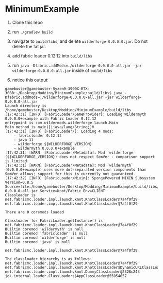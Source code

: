 # MinimumExample

1. Clone this repo
2. run `./gradlew build`
3. navigate to `build/libs`, and delete `wilderforge-0.0.0.0.jar`. Do not delete the fat jar.
4. add fabric loader 0.12.12 into `build/libs`
5. run `java -Dfabric.addMods=./wilderforge-0.0.0.0-all.jar -jar wilderforge-0.0.0.0-all.jar` inside of `build/libs`

6. notice this output:

```
gamebuster@gamebuster-Ryzen9-3900X-RTX-3080:~/Desktop/Modding/MinimumExample/build/libs$ java -Dfabric.addMods=./wilderforge-0.0.0.0-all.jar -jar wilderforge-0.0.0.0-all.jar
Launch directory is /home/gamebuster/Desktop/Modding/MinimumExample/build/libs
[17:42:31] [INFO] [FabricLoader/GameProvider]: Loading Wildermyth 0.0.0.0+example with Fabric Loader 0.12.12
entrypoint is com.wildermods.wilderforge.launch.Main
Main method is main([Ljava/lang/String;)V
[17:42:31] [INFO] [FabricLoader/]: Loading 4 mods:
	- fabricloader 0.12.12
	- java 11
	- wilderforge ${WILDERFORGE_VERSION}
	- wildermyth 0.0.0.0+example
[17:42:31] [WARN] [FabricLoader/Metadata]: Mod `wilderforge` (${WILDERFORGE_VERSION}) does not respect SemVer - comparison support is limited.
[17:42:31] [WARN] [FabricLoader/Metadata]: Mod `wildermyth` (0.0.0.0+example) uses more dot-separated version components than SemVer allows; support for this is currently not guaranteed.
[17:42:32] [INFO] [FabricLoader/Mixin]: SpongePowered MIXIN Subsystem Version=0.8.5 Source=file:/home/gamebuster/Desktop/Modding/MinimumExample/build/libs/wilderforge-0.0.0.0-all.jar Service=Knot/Fabric Env=CLIENT
Classloader is net.fabricmc.loader.impl.launch.knot.KnotClassLoader@7a4f0f29
net.fabricmc.loader.impl.launch.knot.KnotClassLoader@7a4f0f29

There are 0 coremods loaded

Classloader for FabricLoader.getInstance() is net.fabricmc.loader.impl.launch.knot.KnotClassLoader@7a4f0f29
Builtin coremod 'wildermyth' is null
Builtin coremod 'fabricloader' is null
Builtin coremod 'wilderforge' is null
Builtin coremod 'java' is null

net.fabricmc.loader.impl.launch.knot.KnotClassLoader@7a4f0f29

The classloader hierarchy is as follows: 
net.fabricmc.loader.impl.launch.knot.KnotClassLoader@7a4f0f29
net.fabricmc.loader.impl.launch.knot.KnotClassLoader$DynamicURLClassLoader@bebdb06
net.fabricmc.loader.impl.launch.knot.DummyClassLoader@2328c243
jdk.internal.loader.ClassLoaders$AppClassLoader@55054057

```
